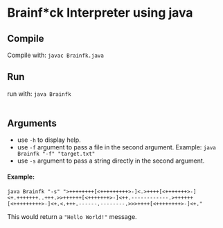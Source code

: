 # Brainf*ck Interpreter using java
## Compile
Compile with: `javac Brainfk.java`
## Run
run with: `java Brainfk` <option> <arg>
## Arguments
- use `-h` to display help. 
- use `-f` argument to pass a file in the second argument. Example: `java Brainfk "-f" "target.txt"`  
- use `-s` argument to pass a string directly in the second argument. 
#### Example: 

`java Brainfk "-s" ">++++++++[<+++++++++>-]<.>++++[<+++++++>-]<+.+++++++..+++.>>++++++[<+++++++>-]<++.------------.>++++++[<+++++++++>-]<+.<.+++.------.--------.>>>++++[<++++++++>-]<+."`

This would return a `"Hello World!"` message.